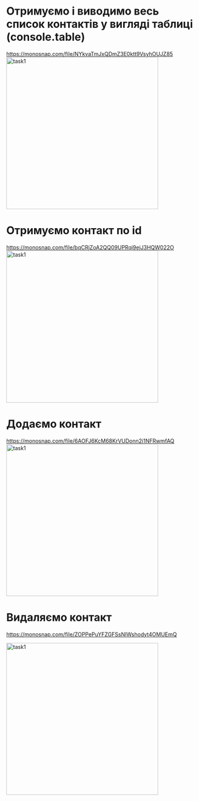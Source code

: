 # Отримуємо і виводимо весь список контактів у вигляді таблиці (console.table)

https://monosnap.com/file/NYkvaTmJxQDmZ3E0ktt9VsyhOUJZ85
<img alt='task1' width='400' src='https://d3dehtdmp2rwcw.cloudfront.net/ms_550098/HCkkocM6UKLDUBp5slPtaIZ4IFNMYC/%25D0%2597%25D0%25BD%25D1%2596%25D0%25BC%25D0%25BE%25D0%25BA%2B%25D0%25B5%25D0%25BA%25D1%2580%25D0%25B0%25D0%25BD%25D0%25B0%2B%25D0%25B7%2B2023-01-12%2B15-54-27.png?Expires=1673604000&Signature=JHJJJFD059xQp9XxY9kNePehbak~XoljRGelI7FDAEXWyf7RzUaBBlAAP3UkgeIlJa-qHN9MTLHWzVnFBPmD0bF9~3jrXiNqj5gZ-wjfzUFXv67wE57acgWOzuvuUavUws2J2FupwdLCGDFKoAhgb9VNLubef8QUkNuqykmwo6nRxFcozK5gefcY-7hmeCES6aN07L0ENmN3fWKiADQXm9qytCMOJ3AkdYJAoYW1BzyIPWIPI5i7a6xTLaZiZfPkJWgy5RuvfIAzMQbuHYS5HowdysZ4VB5oAu~bx3pHHgn~daJhOQye0PJT1Z1k6au67N-JMJgutbx7WKovhzmjvQ__&Key-Pair-Id=APKAJBCGYQYURKHBGCOA'>

# Отримуємо контакт по id

https://monosnap.com/file/bqCRjZoA2QQ09UPRqi9ejJ3HQW022O
<img alt='task1' width='400' src='https://d3dehtdmp2rwcw.cloudfront.net/ms_550098/yXL4jAWSn1E1Oq81FQkBm7ZDSapuuo/%25D0%2597%25D0%25BD%25D1%2596%25D0%25BC%25D0%25BE%25D0%25BA%2B%25D0%25B5%25D0%25BA%25D1%2580%25D0%25B0%25D0%25BD%25D0%25B0%2B%25D0%25B7%2B2023-01-12%2B15-55-57.png?Expires=1673604000&Signature=fW~gGYyvo9rHxNxqLCgdB~JCUjHyAPHSMcujUftEGkqxcy0O~WK-nXk63160LcRfda4hRNQ3jAq0fzy~6D4ZkmXcvtpnbmixo9pZUydKnuIO-rSaOHOQlnDNEOyYgOlRyhSs5hSfc~Mj7kW5tWGsxbesMbmpDRgLvWf~l1EYmDg43pQq96iblLNBnQvuLvvR4fl8drLr3whs23Rr636~Uc4dTT~QKbR~BoMhg7FIONyOuIPOI0aDWgcNHbcD3bVn~V5DD-bX5~NU~TgUbynoqYx9NcYzfj8yfLfrEmLypaHLIZxN7k9FOtJqRCWO99DobCePVQdfLMFP~4Nvt2IUbw__&Key-Pair-Id=APKAJBCGYQYURKHBGCOA'>

# Додаємо контакт

https://monosnap.com/file/6AOFJ6KcM68KrVUDonn2i1NFRwmfAQ
<img alt='task1' width='400' src='https://d3dehtdmp2rwcw.cloudfront.net/ms_550098/eU3JUup2sMdl3DTaQJNmuji1PRFFZM/%25D0%2597%25D0%25BD%25D1%2596%25D0%25BC%25D0%25BE%25D0%25BA%2B%25D0%25B5%25D0%25BA%25D1%2580%25D0%25B0%25D0%25BD%25D0%25B0%2B%25D0%25B7%2B2023-01-12%2B15-57-11.png?Expires=1673604000&Signature=r-GIcuu~XqSL2R0aJEmucAO1jR3xdpIbE70bgtQIpJKF0glsFIMLu-dB0nfx~fB12XoZ2yvoMGtRi3Stfi~vJM~rQk0fT0zNkxkCcaF8SAYiAlGLGQULWp8-9yPCZC2lQjUzhKZffkggfKzgZnSTMSPW4c3FxgiTA6jUB95MkCoO32p2mvvTqCaM19E~HvHkBS8EKNrhO3lTsepMZWdm0EWEzbcj-bGjFnjAZ08gwJDmK-pPHNk5MiuTX14wCp17b64rlkEDC0kaeTXBMjjCFui7j1WT-2ERzoR9mj38JFi7T0d5sss25wp7o2pBm5rf8W8ApgfFTOWJIm8vocWoyw__&Key-Pair-Id=APKAJBCGYQYURKHBGCOA'>

# Видаляємо контакт

https://monosnap.com/file/ZOPPePuYFZGFSsNIWshodyt4OMUEmQ

<img alt='task1' width='400' src='https://d3dehtdmp2rwcw.cloudfront.net/ms_550098/vY5v810qfyliy1EoJm3qZgvmrNAbld/%25D0%2597%25D0%25BD%25D1%2596%25D0%25BC%25D0%25BE%25D0%25BA%2B%25D0%25B5%25D0%25BA%25D1%2580%25D0%25B0%25D0%25BD%25D0%25B0%2B%25D0%25B7%2B2023-01-12%2B15-57-30.png?Expires=1673604000&Signature=rKtVyGJBLyjxIgfbbJJY9AUVo~xRfwbieglMULRXyLpukGCjnyv1TgjhxsoDt68Mf4pyzH08T0J-HZuY-A8TYkXx-AgtMw2sy6w0gnUxYoC7JBFppoT~0ex4lmoVAK~HBe2K50kTEn53hXEcbIoEsSFv3Lv9qFBPJfP1wHKfGVf8HGXVekh7d1H0niHHV20zMQFUrlg9SBlU4odDEcY0iWB3Ufp1LDWKS5rAziEimVJSgU30BS33wM25E8J3Qb5DzbPGJo9Zm1IGVudUHUQ3nNJzPb7GttryRHG21sDyhLBPGw-ynQyevAKWyc9aEOlkngCBkKPlYqhGxYxZkItbkA__&Key-Pair-Id=APKAJBCGYQYURKHBGCOA'>
